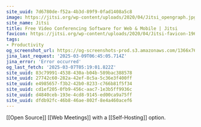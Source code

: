```yaml
---
site_uuid: 7d6780de-f52a-4b3d-89f9-0fad1408a5c8
image: https://jitsi.org/wp-content/uploads/2020/04/Jitsi_opengraph.jpg
site_name: Jitsi
title: Free Video Conferencing Software for Web & Mobile | Jitsi
favicon: https://jitsi.org/wp-content/uploads/2020/04/Jitsi-favicon-196.png
tags:
- Productivity
og_screenshot_url: https://og-screenshots-prod.s3.amazonaws.com/1366x768/80/false/0fb112d4295c3faa3e85956aae462f927ebbf07638b664b617254727481f6677.jpeg
jina_last_request: '2025-03-09T06:45:05.714Z'
jina_error: 'Error occurred'
og_last_fetch: '2025-03-07T05:19:01.822Z'
site_uuid: 83c79991-4538-430a-b04b-589bac388578
site_uuid: 27742c60-282a-42ef-8c5a-5c36e3f400ff
site_uuid: e4985657-f3b2-42b0-8233-c766b81f5f34
site_uuid: cd1ef205-0fb9-456c-aac7-1e3b5ff9936c
site_uuid: d4840ceb-193e-4cd8-9145-ed00ca9a75ff
site_uuid: dfdb92fc-46b8-46ae-802f-8e4a460acef6
---
```



[[Open Source]] [[Web Meetings]] with a [[Self-Hosting]] option.

